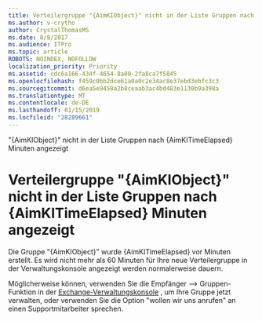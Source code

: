 ```yaml
---
title: Verteilergruppe "{AimKIObject}" nicht in der Liste Gruppen nach {AimKITimeElapsed} Minuten angezeigt
ms.author: v-crytho
author: CrystalThomasMS
ms.date: 8/8/2017
ms.audience: ITPro
ms.topic: article
ROBOTS: NOINDEX, NOFOLLOW
localization_priority: Priority
ms.assetid: cdc6a166-434f-4654-8a80-2fa8ca7f5845
ms.openlocfilehash: f459c0bb2dce61a0a0c2e34ac8e37ebd3ebfc3c3
ms.sourcegitcommit: d6ea5e9458a2b8ceaab3ac4bd483e1130b9a398a
ms.translationtype: MT
ms.contentlocale: de-DE
ms.lasthandoff: 01/15/2019
ms.locfileid: "28289661"
---
```

"{AimKIObject}" nicht in der Liste Gruppen nach {AimKITimeElapsed} Minuten angezeigt

# <a name="distribution-group-aimkiobject-not-showing-in-groups-list-after-aimkitimeelapsed-minutes"></a>Verteilergruppe "{AimKIObject}" nicht in der Liste Gruppen nach {AimKITimeElapsed} Minuten angezeigt

Die Gruppe "{AimKIObject}" wurde {AimKITimeElapsed} vor Minuten erstellt. Es wird nicht mehr als 60 Minuten für Ihre neue Verteilergruppe in der Verwaltungskonsole angezeigt werden normalerweise dauern.
  
Möglicherweise können, verwenden Sie die Empfänger –\> Gruppen-Funktion in der [Exchange-Verwaltungskonsole](https://support.office.com/article/https://outlook.office365.com/ecp/?rfr=Admin_o365&amp;exsvurl=1&amp;mkt=en-US.aspx) , um Ihre Gruppe jetzt verwalten, oder verwenden Sie die Option "wollen wir uns anrufen" an einen Supportmitarbeiter sprechen. 
  

